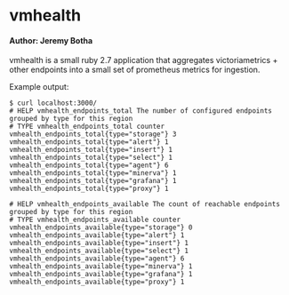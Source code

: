# vmhealth
#### Author: Jeremy Botha

vmhealth is a small ruby 2.7 application that aggregates victoriametrics + other
endpoints into a small set of prometheus metrics for ingestion.

Example output:

    $ curl localhost:3000/
    # HELP vmhealth_endpoints_total The number of configured endpoints grouped by type for this region
    # TYPE vmhealth_endpoints_total counter
    vmhealth_endpoints_total{type="storage"} 3
    vmhealth_endpoints_total{type="alert"} 1
    vmhealth_endpoints_total{type="insert"} 1
    vmhealth_endpoints_total{type="select"} 1
    vmhealth_endpoints_total{type="agent"} 6
    vmhealth_endpoints_total{type="minerva"} 1
    vmhealth_endpoints_total{type="grafana"} 1
    vmhealth_endpoints_total{type="proxy"} 1
    
    # HELP vmhealth_endpoints_available The count of reachable endpoints grouped by type for this region
    # TYPE vmhealth_endpoints_available counter
    vmhealth_endpoints_available{type="storage"} 0
    vmhealth_endpoints_available{type="alert"} 1
    vmhealth_endpoints_available{type="insert"} 1
    vmhealth_endpoints_available{type="select"} 1
    vmhealth_endpoints_available{type="agent"} 6
    vmhealth_endpoints_available{type="minerva"} 1
    vmhealth_endpoints_available{type="grafana"} 1
    vmhealth_endpoints_available{type="proxy"} 1

